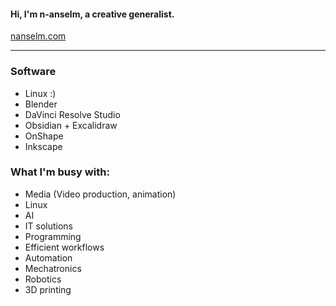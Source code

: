 #### Hi, I'm n-anselm, a creative generalist.
[nanselm.com](https://nanselm.com)

---

### Software
- Linux :)
- Blender
- DaVinci Resolve Studio
- Obsidian + Excalidraw
- OnShape
- Inkscape

### What I'm busy with:
- Media (Video production, animation)
- Linux
- AI
- IT solutions
- Programming
- Efficient workflows
- Automation
- Mechatronics
- Robotics
- 3D printing

<!--
![Anurag's GitHub stats](https://github-readme-stats.vercel.app/api?username=n-anselm&bg_color=30,2E73A8,564695&title_color=fff&text_color=fff&border_radius=12)
![Top Langs](https://github-readme-stats.vercel.app/api/top-langs/?username=n-anselm&langs_count=5&title_color=fff&icon_color=0062FF&text_color=fff&bg_color=30,2E73A8,564695&border_radius=12)
-->

<!--
<img align="center" src="https://github-readme-streak-stats.herokuapp.com/?user=n-anselm" />
-->

<!--
<tr>
   <td>You are visitor</td>
   <td><img src="https://profile-counter.glitch.me/n-anselm/count.svg" alt="" /></td>
</tr>
-->

<!--
<p align="center"> 
  Visitor count<br>
  <img src="https://profile-counter.glitch.me/n-anselm/count.svg" />
</p>
-->

<!--
Here are some ideas to get you started:

- 🔭 I’m currently working on ...
- 🌱 I’m currently learning ...
- 👯 I’m looking to collaborate on ...
- 🤔 I’m looking for help with ...
- 💬 Ask me about ...
- 📫 How to reach me: ...
- 😄 Pronouns: ...
- ⚡ Fun fact: ...
-->
